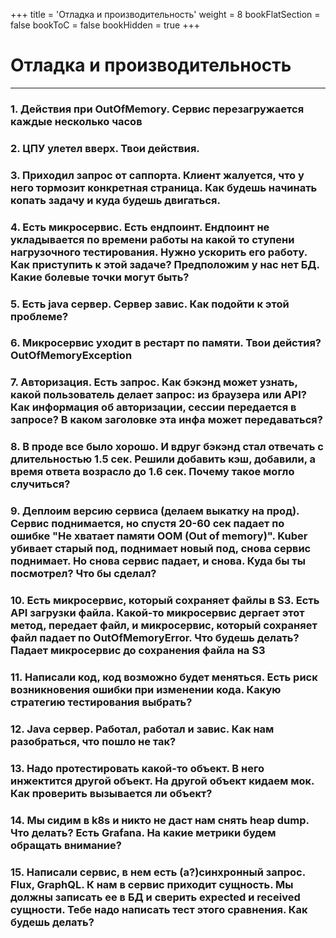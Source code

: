 +++
title = 'Отладка и производительность'
weight = 8
bookFlatSection = false
bookToC = false
bookHidden = true
+++

# Отладка и производительность

---
### 1. Действия при OutOfMemory. Сервис перезагружается каждые несколько часов
### 2. ЦПУ улетел вверх. Твои действия. 
### 3. Приходил запрос от саппорта. Клиент жалуется, что у него тормозит конкретная страница. Как будешь начинать копать задачу и куда будешь двигаться. 
### 4. Есть микросервис. Есть ендпоинт. Ендпоинт не укладывается по времени работы на какой то ступени нагрузочного тестирования. Нужно ускорить его работу. Как приступить к этой задаче? Предположим у нас нет БД. Какие болевые точки могут быть?
### 5. Есть java сервер. Сервер завис. Как подойти к этой проблеме?
### 6. Микросервис уходит в рестарт по памяти. Твои дейстия? OutOfMemoryException
### 7. Авторизация. Есть запрос. Как бэкэнд может узнать, какой пользователь делает запрос: из браузера или API? Как информация об авторизации, сессии передается в запросе? В каком заголовке эта инфа может передаваться?
### 8. В проде все было хорошо. И вдруг бэкэнд стал отвечать с длительностью 1.5 сек. Решили добавить кэш, добавили, а время ответа возрасло до 1.6 сек. Почему такое могло случиться?
### 9. Деплоим версию сервиса (делаем выкатку на прод). Сервис поднимается, но спустя 20-60 сек падает по ошибке "Не хватает памяти OOM (Out of memory)". Kuber убивает старый под, поднимает новый под, снова сервис поднимает. Но снова сервис падает, и снова. Куда бы ты посмотрел? Что бы сделал?
### 10. Есть микросервис, который сохраняет файлы в S3. Есть API загрузки файла. Какой-то микросервис дергает этот метод, передает файл, и микросервис, который сохраняет файл падает по OutOfMemoryError. Что будешь делать? Падает микросервис до сохранения файла на S3
### 11. Написали код, код возможно будет меняться. Есть риск возникновения ошибки при изменении кода. Какую стратегию тестирования выбрать?
### 12. Java сервер. Работал, работал и завис. Как нам разобраться, что пошло не так?
### 13. Надо протестировать какой-то объект. В него инжектится другой объект. На другой объект кидаем мок. Как проверить вызывается ли объект?
### 14. Мы сидим в k8s и никто не даст нам снять heap dump. Что делать? Есть Grafana. На какие метрики будем обращать внимание?
### 15. Написали сервис, в нем есть (а?)синхронный запрос. Flux, GraphQL. К нам в сервис приходит сущность. Мы должны записать ее в БД и сверить expected и received сущности. Тебе надо написать тест этого сравнения. Как будешь делать?